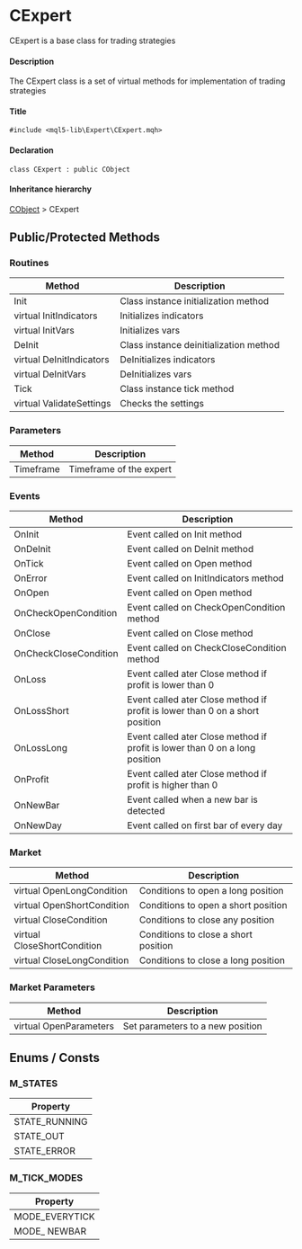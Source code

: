 # CExpert 
CExpert is a base class for trading strategies
#### Description
The CExpert class is a set of virtual methods for implementation of trading strategies
#### Title
    #include <mql5-lib\Expert\CExpert.mqh>
#### Declaration
    class CExpert : public CObject
#### Inheritance hierarchy
[CObject](https://www.mql5.com/en/docs/standardlibrary/cobject) > CExpert 

## Public/Protected Methods
### Routines
| Method | Description |
|--|--|
| Init | Class instance initialization method |
| virtual InitIndicators | Initializes indicators |
| virtual InitVars | Initializes vars |
| DeInit | Class instance deinitialization method |
| virtual DeInitIndicators | DeInitializes indicators |
| virtual DeInitVars | DeInitializes vars |
| Tick | Class instance tick method |
| virtual ValidateSettings | Checks the settings |
### Parameters
| Method | Description |
|--|--|
| Timeframe | Timeframe of the expert |
### Events
| Method | Description |
|--|--|
| OnInit | Event called on Init method |
| OnDeInit | Event called on DeInit method |
| OnTick | Event called on Open method |
| OnError | Event called on InitIndicators method |
| OnOpen | Event called on Open method |
| OnCheckOpenCondition| Event called on CheckOpenCondition method |
| OnClose | Event called on Close method |
| OnCheckCloseCondition| Event called on CheckCloseCondition method |
| OnLoss | Event called ater Close method if profit is lower than 0 |
| OnLossShort | Event called ater Close method if profit is lower than 0 on a short position|
| OnLossLong | Event called ater Close method if profit is lower than 0 on a long position |
| OnProfit | Event called ater Close method if profit is higher than 0 |
| OnNewBar | Event called when a new bar is detected |
| OnNewDay | Event called on first bar of every day |
### Market
| Method | Description |
|--|--|
| virtual OpenLongCondition | Conditions to open a long position |
| virtual OpenShortCondition | Conditions to open a short position |
| virtual CloseCondition | Conditions to close any position |
| virtual CloseShortCondition | Conditions to close a short position |
| virtual CloseLongCondition | Conditions to close a long position |
### Market Parameters
| Method | Description |
|--|--|
| virtual OpenParameters | Set parameters to a new position |

## Enums / Consts
### M_STATES
| Property|
|--|
| STATE_RUNNING |
| STATE_OUT |
| STATE_ERROR |
### M_TICK_MODES
| Property|
|--|
| MODE_EVERYTICK |
| MODE_ NEWBAR |
